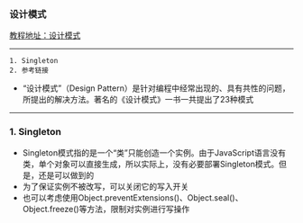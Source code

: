 ### 设计模式
[教程地址：设计模式](http://javascript.ruanyifeng.com/library/designpattern.html)

---
```
1. Singleton
2. 参考链接
```

- “设计模式”（Design Pattern）是针对编程中经常出现的、具有共性的问题，所提出的解决方法。著名的《设计模式》一书一共提出了23种模式

---
### 1. Singleton
- Singleton模式指的是一个“类”只能创造一个实例。由于JavaScript语言没有类，单个对象可以直接生成，所以实际上，没有必要部署Singleton模式。但是，还是可以做到的
- 为了保证实例不被改写，可以关闭它的写入开关
- 也可以考虑使用Object.preventExtensions()、Object.seal()、Object.freeze()等方法，限制对实例进行写操作
